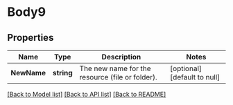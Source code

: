 # Body9

## Properties
Name | Type | Description | Notes
------------ | ------------- | ------------- | -------------
**NewName** | **string** | The new name for the resource (file or folder). | [optional] [default to null]

[[Back to Model list]](../README.md#documentation-for-models) [[Back to API list]](../README.md#documentation-for-api-endpoints) [[Back to README]](../README.md)

